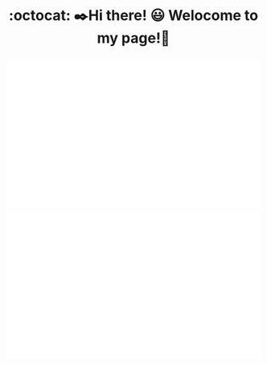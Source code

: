 #  <p align="center">:octocat: :black_nib:Hi there!	:smiley: Welocome to my page!👋 </p>

<!--
**wangxb96/wangxb96** is a ✨ _special_ ✨ repository because its `README.md` (this file) appears on your GitHub profile.

Here are some ideas to get you started:

- 🔭 I’m currently working on ...
- 🌱 I’m currently learning ...
- 👯 I’m looking to collaborate on ...
- 🤔 I’m looking for help with ...
- 💬 Ask me about ...
- 📫 How to reach me: ...
- 😄 Pronouns: ...
- ⚡ Fun fact: ...
-->
<a href="https://github.com/wangxb96/github-stats">

![](https://github.com/wangxb96/wangxb96/blob/main/generated/overview.svg)
![](https://github.com/wangxb96/wangxb96/blob/main/generated/languages.svg)

</a>
